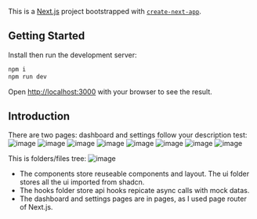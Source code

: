 This is a [Next.js](https://nextjs.org) project bootstrapped with [`create-next-app`](https://nextjs.org/docs/pages/api-reference/create-next-app).

## Getting Started
Install then run the development server:

```bash
npm i
npm run dev
```

Open [http://localhost:3000](http://localhost:3000) with your browser to see the result.

## Introduction

There are two pages: dashboard and settings follow your description test:
![image](https://github.com/user-attachments/assets/59a6bbba-1d0f-4b25-a799-dfa41aaaec14)
![image](https://github.com/user-attachments/assets/1655f34e-2294-4c4b-badf-4c384b4339f7)
![image](https://github.com/user-attachments/assets/4daab034-f533-450b-9e75-2662793f8552)
![image](https://github.com/user-attachments/assets/2e6e0c3e-bf88-4847-a300-c5b5542efe04)
![image](https://github.com/user-attachments/assets/4778c563-7917-40a3-a5e3-c56f2c4b757a)
![image](https://github.com/user-attachments/assets/a8dc3f3b-1eee-4228-a1dc-c41e5b1b52e2)
![image](https://github.com/user-attachments/assets/7f08ce64-d166-4bb5-8dec-d3a96ea2690b)
![image](https://github.com/user-attachments/assets/8cb21e02-8e09-4bb1-bcfd-295ae03ddca4)

This is folders/files tree:
![image](https://github.com/user-attachments/assets/e6553d16-a052-43c9-95a5-a9d138e2c436)

- The components store reuseable components and layout. The ui folder stores all the ui imported from shadcn.
- The hooks folder store api hooks repicate async calls with mock datas.
- The dashboard and settings pages are in pages, as I used page router of Next.js.

